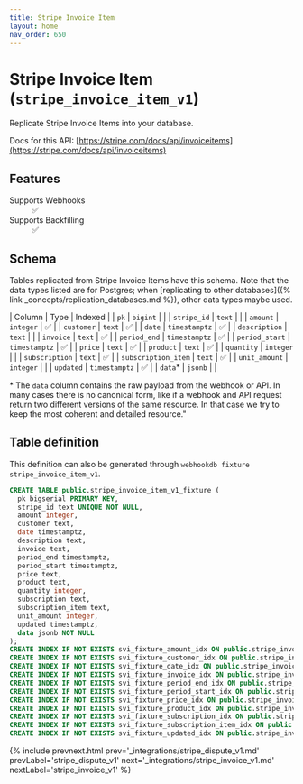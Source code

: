 ```yaml
---
title: Stripe Invoice Item
layout: home
nav_order: 650
---
```


# Stripe Invoice Item (`stripe_invoice_item_v1`)

Replicate Stripe Invoice Items into your database.

Docs for this API: [https://stripe.com/docs/api/invoiceitems](https://stripe.com/docs/api/invoiceitems)

## Features

<dl>
<dt>Supports Webhooks</dt>
<dd>✅</dd>
<dt>Supports Backfilling</dt>
<dd>✅</dd>

</dl>

## Schema

Tables replicated from Stripe Invoice Items have this schema.
Note that the data types listed are for Postgres;
when [replicating to other databases]({% link _concepts/replication_databases.md %}),
other data types maybe used.

| Column | Type | Indexed |
| `pk` | `bigint` |  |
| `stripe_id` | `text` |  |
| `amount` | `integer` | ✅ |
| `customer` | `text` | ✅ |
| `date` | `timestamptz` | ✅ |
| `description` | `text` |  |
| `invoice` | `text` | ✅ |
| `period_end` | `timestamptz` | ✅ |
| `period_start` | `timestamptz` | ✅ |
| `price` | `text` | ✅ |
| `product` | `text` | ✅ |
| `quantity` | `integer` |  |
| `subscription` | `text` | ✅ |
| `subscription_item` | `text` | ✅ |
| `unit_amount` | `integer` |  |
| `updated` | `timestamptz` | ✅ |
| `data`* | `jsonb` |  |

<span class="fs-3">* The `data` column contains the raw payload from the webhook or API.
In many cases there is no canonical form, like if a webhook and API request return
two different versions of the same resource.
In that case we try to keep the most coherent and detailed resource."</span>

## Table definition

This definition can also be generated through `webhookdb fixture stripe_invoice_item_v1`.

```sql
CREATE TABLE public.stripe_invoice_item_v1_fixture (
  pk bigserial PRIMARY KEY,
  stripe_id text UNIQUE NOT NULL,
  amount integer,
  customer text,
  date timestamptz,
  description text,
  invoice text,
  period_end timestamptz,
  period_start timestamptz,
  price text,
  product text,
  quantity integer,
  subscription text,
  subscription_item text,
  unit_amount integer,
  updated timestamptz,
  data jsonb NOT NULL
);
CREATE INDEX IF NOT EXISTS svi_fixture_amount_idx ON public.stripe_invoice_item_v1_fixture (amount);
CREATE INDEX IF NOT EXISTS svi_fixture_customer_idx ON public.stripe_invoice_item_v1_fixture (customer);
CREATE INDEX IF NOT EXISTS svi_fixture_date_idx ON public.stripe_invoice_item_v1_fixture (date);
CREATE INDEX IF NOT EXISTS svi_fixture_invoice_idx ON public.stripe_invoice_item_v1_fixture (invoice);
CREATE INDEX IF NOT EXISTS svi_fixture_period_end_idx ON public.stripe_invoice_item_v1_fixture (period_end);
CREATE INDEX IF NOT EXISTS svi_fixture_period_start_idx ON public.stripe_invoice_item_v1_fixture (period_start);
CREATE INDEX IF NOT EXISTS svi_fixture_price_idx ON public.stripe_invoice_item_v1_fixture (price);
CREATE INDEX IF NOT EXISTS svi_fixture_product_idx ON public.stripe_invoice_item_v1_fixture (product);
CREATE INDEX IF NOT EXISTS svi_fixture_subscription_idx ON public.stripe_invoice_item_v1_fixture (subscription);
CREATE INDEX IF NOT EXISTS svi_fixture_subscription_item_idx ON public.stripe_invoice_item_v1_fixture (subscription_item);
CREATE INDEX IF NOT EXISTS svi_fixture_updated_idx ON public.stripe_invoice_item_v1_fixture (updated);
```

{% include prevnext.html prev='_integrations/stripe_dispute_v1.md' prevLabel='stripe_dispute_v1' next='_integrations/stripe_invoice_v1.md' nextLabel='stripe_invoice_v1' %}
